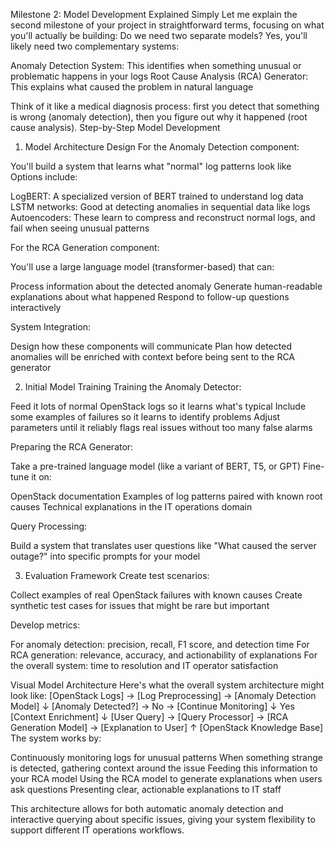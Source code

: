 Milestone 2: Model Development Explained Simply
Let me explain the second milestone of your project in straightforward terms, focusing on what you'll actually be building:
Do we need two separate models?
Yes, you'll likely need two complementary systems:

Anomaly Detection System: This identifies when something unusual or problematic happens in your logs
Root Cause Analysis (RCA) Generator: This explains what caused the problem in natural language

Think of it like a medical diagnosis process: first you detect that something is wrong (anomaly detection), then you figure out why it happened (root cause analysis).
Step-by-Step Model Development
1. Model Architecture Design
For the Anomaly Detection component:

You'll build a system that learns what "normal" log patterns look like
Options include:

LogBERT: A specialized version of BERT trained to understand log data
LSTM networks: Good at detecting anomalies in sequential data like logs
Autoencoders: These learn to compress and reconstruct normal logs, and fail when seeing unusual patterns



For the RCA Generation component:

You'll use a large language model (transformer-based) that can:

Process information about the detected anomaly
Generate human-readable explanations about what happened
Respond to follow-up questions interactively



System Integration:

Design how these components will communicate
Plan how detected anomalies will be enriched with context before being sent to the RCA generator

2. Initial Model Training
Training the Anomaly Detector:

Feed it lots of normal OpenStack logs so it learns what's typical
Include some examples of failures so it learns to identify problems
Adjust parameters until it reliably flags real issues without too many false alarms

Preparing the RCA Generator:

Take a pre-trained language model (like a variant of BERT, T5, or GPT)
Fine-tune it on:

OpenStack documentation
Examples of log patterns paired with known root causes
Technical explanations in the IT operations domain



Query Processing:

Build a system that translates user questions like "What caused the server outage?" into specific prompts for your model

3. Evaluation Framework
Create test scenarios:

Collect examples of real OpenStack failures with known causes
Create synthetic test cases for issues that might be rare but important

Develop metrics:

For anomaly detection: precision, recall, F1 score, and detection time
For RCA generation: relevance, accuracy, and actionability of explanations
For the overall system: time to resolution and IT operator satisfaction

Visual Model Architecture
Here's what the overall system architecture might look like:
[OpenStack Logs] → [Log Preprocessing] → [Anomaly Detection Model]
                                              ↓
                                      [Anomaly Detected?] → No → [Continue Monitoring]
                                              ↓ Yes
                                      [Context Enrichment]
                                              ↓
[User Query] → [Query Processor] → [RCA Generation Model] → [Explanation to User]
                                              ↑
                                      [OpenStack Knowledge Base]
The system works by:

Continuously monitoring logs for unusual patterns
When something strange is detected, gathering context around the issue
Feeding this information to your RCA model
Using the RCA model to generate explanations when users ask questions
Presenting clear, actionable explanations to IT staff

This architecture allows for both automatic anomaly detection and interactive querying about specific issues, giving your system flexibility to support different IT operations workflows.

